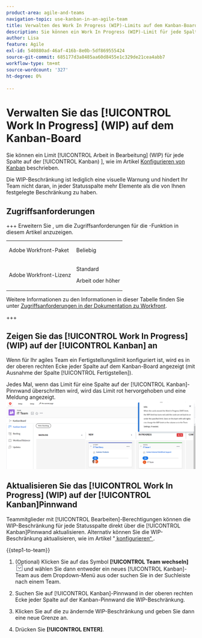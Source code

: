 ```yaml
---
product-area: agile-and-teams
navigation-topic: use-kanban-in-an-agile-team
title: Verwalten des Work In Progress (WIP)-Limits auf dem Kanban-Board
description: Sie können ein Work In Progress (WIP)-Limit für jede Spalte auf der Kanban-Pinnwand konfigurieren. Die WIP-Beschränkung ist lediglich eine visuelle Warnung und hindert Ihr Team nicht daran, in jeder Statusspalte mehr Elemente als die von Ihnen festgelegte Beschränkung zu haben.
author: Lisa
feature: Agile
exl-id: 540880ad-46af-416b-8e0b-5df869555424
source-git-commit: 685177d3a8485aa60d8455e1c329de21cea4abb7
workflow-type: tm+mt
source-wordcount: '327'
ht-degree: 0%

---
```


# Verwalten Sie das [!UICONTROL Work In Progress] (WIP) auf dem Kanban-Board

Sie können ein Limit [!UICONTROL Arbeit in Bearbeitung] (WIP) für jede Spalte auf der [!UICONTROL Kanban) ], wie im Artikel [Konfigurieren von Kanban](../../agile/get-started-with-agile-in-workfront/configure-kanban.md) beschrieben.

Die WIP-Beschränkung ist lediglich eine visuelle Warnung und hindert Ihr Team nicht daran, in jeder Statusspalte mehr Elemente als die von Ihnen festgelegte Beschränkung zu haben.

## Zugriffsanforderungen

+++ Erweitern Sie , um die Zugriffsanforderungen für die -Funktion in diesem Artikel anzuzeigen.

<table style="table-layout:auto"> 
 <col> 
 </col> 
 <col> 
 </col> 
 <tbody> 
  <tr> 
   <td role="rowheader">Adobe Workfront-Paket</td> 
   <td> <p>Beliebig</p> </td> 
  </tr> 
  <tr> 
   <td role="rowheader">Adobe Workfront-Lizenz</td> 
   <td> <p>Standard</p> 
   <p>Arbeit oder höher</p> </td> 
  </tr>
 </tbody> 
</table>

Weitere Informationen zu den Informationen in dieser Tabelle finden Sie unter [Zugriffsanforderungen in der Dokumentation zu Workfront](/help/quicksilver/administration-and-setup/add-users/access-levels-and-object-permissions/access-level-requirements-in-documentation.md).

+++

## Zeigen Sie das [!UICONTROL Work In Progress] (WIP) auf der [!UICONTROL Kanban] an

Wenn für Ihr agiles Team ein Fertigstellungslimit konfiguriert ist, wird es in der oberen rechten Ecke jeder Spalte auf dem Kanban-Board angezeigt (mit Ausnahme der Spalte [!UICONTROL Fertigstellen]).

Jedes Mal, wenn das Limit für eine Spalte auf der [!UICONTROL Kanban]-Pinnwand überschritten wird, wird das Limit rot hervorgehoben und eine Meldung angezeigt.
![WIP-Limit](assets/kanban-wip.png)

## Aktualisieren Sie das [!UICONTROL Work In Progress] (WIP) auf der [!UICONTROL Kanban]Pinnwand

Teammitglieder mit [!UICONTROL Bearbeiten]-Berechtigungen können die WIP-Beschränkung für jede Statusspalte direkt über die [!UICONTROL Kanban]Pinnwand aktualisieren. Alternativ können Sie die WIP-Beschränkung aktualisieren, wie im Artikel &quot;[ konfigurieren“ ](../../agile/get-started-with-agile-in-workfront/configure-kanban.md).

{{step1-to-team}}

1. (Optional) Klicken Sie auf das Symbol **[!UICONTROL Team wechseln]** ![Symbol Team wechseln](assets/switch-team-icon.png) und wählen Sie dann entweder ein neues [!UICONTROL Kanban]-Team aus dem Dropdown-Menü aus oder suchen Sie in der Suchleiste nach einem Team.

1. Suchen Sie auf [!UICONTROL Kanban]-Pinnwand in der oberen rechten Ecke jeder Spalte auf der Kanban-Pinnwand die WIP-Beschränkung.
1. Klicken Sie auf die zu ändernde WIP-Beschränkung und geben Sie dann eine neue Grenze an.
1. Drücken Sie **[!UICONTROL ENTER]**.
